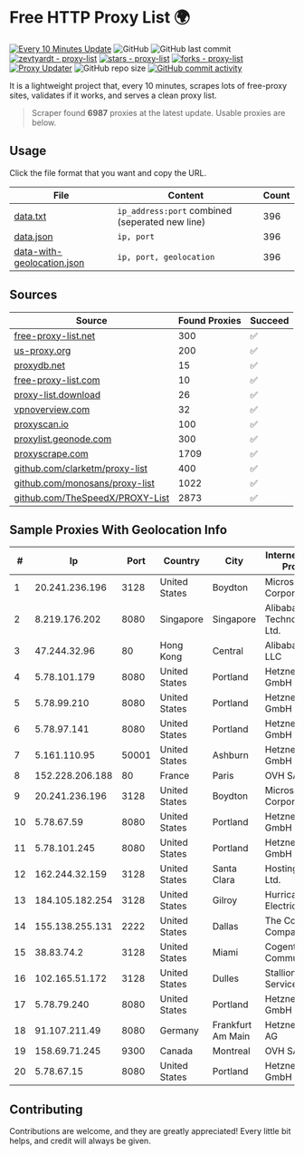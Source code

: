 
# Free HTTP Proxy List 🌍

[![Every 10 Minutes Update](https://github.com/mertguvencli/http-proxy-list/actions/workflows/main.yml/badge.svg?branch=main)](https://github.com/mertguvencli/http-proxy-list/actions/workflows/main.yml)
![GitHub](https://img.shields.io/github/license/mertguvencli/http-proxy-list)
![GitHub last commit](https://img.shields.io/github/last-commit/mertguvencli/http-proxy-list)
[![zevtyardt - proxy-list](https://img.shields.io/static/v1?label=zevtyardt&message=proxy-list&color=blue&logo=github)](https://github.com/zevtyardt/proxy-list "Go to GitHub repo")
[![stars - proxy-list](https://img.shields.io/github/stars/zevtyardt/proxy-list?style=social)](https://github.com/zevtyardt/proxy-list)
[![forks - proxy-list](https://img.shields.io/github/forks/zevtyardt/proxy-list?style=social)](https://github.com/zevtyardt/proxy-list)
[![Proxy Updater](https://github.com/zevtyardt/proxy-list/workflows/Proxy%20Updater/badge.svg)](https://github.com/zevtyardt/proxy-list/actions?query=workflow:"Proxy+Updater")
![GitHub repo size](https://img.shields.io/github/repo-size/zevtyardt/proxy-list)
[![GitHub commit activity](https://img.shields.io/github/commit-activity/m/zevtyardt/proxy-list?logo=commits)](https://github.com/zevtyardt/proxy-list/commits/main)

It is a lightweight project that, every 10 minutes, scrapes lots of free-proxy sites, validates if it works, and serves a clean proxy list.

> Scraper found **6987** proxies at the latest update. Usable proxies are below.

## Usage

Click the file format that you want and copy the URL.

|File|Content|Count|
|----|-------|-----|
|[data.txt](https://raw.githubusercontent.com/mertguvencli/http-proxy-list/main/proxy-list/data.txt)|`ip_address:port` combined (seperated new line)|396|
|[data.json](https://raw.githubusercontent.com/mertguvencli/http-proxy-list/main/proxy-list/data.json)|`ip, port`|396|
|[data-with-geolocation.json](https://raw.githubusercontent.com/mertguvencli/http-proxy-list/main/proxy-list/data-with-geolocation.json)|`ip, port, geolocation`|396|

## Sources

|Source|Found Proxies|Succeed|
|------|-------------|-------|
|[free-proxy-list.net](https://free-proxy-list.net)|300|✅|
|[us-proxy.org](https://www.us-proxy.org)|200|✅|
|[proxydb.net](http://proxydb.net)|15|✅|
|[free-proxy-list.com](https://free-proxy-list.com/?page=&port=&type%5B%5D=http&type%5B%5D=https&up_time=0&search=Search)|10|✅|
|[proxy-list.download](https://www.proxy-list.download/HTTP)|26|✅|
|[vpnoverview.com](https://vpnoverview.com/privacy/anonymous-browsing/free-proxy-servers)|32|✅|
|[proxyscan.io](https://www.proxyscan.io)|100|✅|
|[proxylist.geonode.com](https://proxylist.geonode.com/api/proxy-list?limit=300&page=1&sort_by=lastChecked&sort_type=desc&protocols=http,https)|300|✅|
|[proxyscrape.com](https://api.proxyscrape.com/v2/?request=displayproxies&protocol=http&timeout=10000&country=all&ssl=all&anonymity=all)|1709|✅|
|[github.com/clarketm/proxy-list](https://raw.githubusercontent.com/clarketm/proxy-list/master/proxy-list-raw.txt)|400|✅|
|[github.com/monosans/proxy-list](https://raw.githubusercontent.com/monosans/proxy-list/main/proxies/http.txt)|1022|✅|
|[github.com/TheSpeedX/PROXY-List](https://raw.githubusercontent.com/TheSpeedX/PROXY-List/master/http.txt)|2873|✅|


## Sample Proxies With Geolocation Info

|#|Ip|Port|Country|City|Internet Service Provider|
|-|--|----|-------|----|-------------------------|
|1|20.241.236.196|3128|United States|Boydton|Microsoft Corporation|
|2|8.219.176.202|8080|Singapore|Singapore|Alibaba (US) Technology Co., Ltd.|
|3|47.244.32.96|80|Hong Kong|Central|Alibaba.com LLC|
|4|5.78.101.179|8080|United States|Portland|Hetzner Online GmbH|
|5|5.78.99.210|8080|United States|Portland|Hetzner Online GmbH|
|6|5.78.97.141|8080|United States|Portland|Hetzner Online GmbH|
|7|5.161.110.95|50001|United States|Ashburn|Hetzner Online GmbH|
|8|152.228.206.188|80|France|Paris|OVH SAS|
|9|20.241.236.196|3128|United States|Boydton|Microsoft Corporation|
|10|5.78.67.59|8080|United States|Portland|Hetzner Online GmbH|
|11|5.78.101.245|8080|United States|Portland|Hetzner Online GmbH|
|12|162.244.32.159|3128|United States|Santa Clara|Hosting Solution Ltd.|
|13|184.105.182.254|3128|United States|Gilroy|Hurricane Electric LLC|
|14|155.138.255.131|2222|United States|Dallas|The Constant Company|
|15|38.83.74.2|3128|United States|Miami|Cogent Communications|
|16|102.165.51.172|3128|United States|Dulles|Stallion Network Services Limited|
|17|5.78.79.240|8080|United States|Portland|Hetzner Online GmbH|
|18|91.107.211.49|8080|Germany|Frankfurt Am Main|Hetzner Online AG|
|19|158.69.71.245|9300|Canada|Montreal|OVH SAS|
|20|5.78.67.15|8080|United States|Portland|Hetzner Online GmbH|



## Contributing

Contributions are welcome, and they are greatly appreciated! Every
little bit helps, and credit will always be given.

